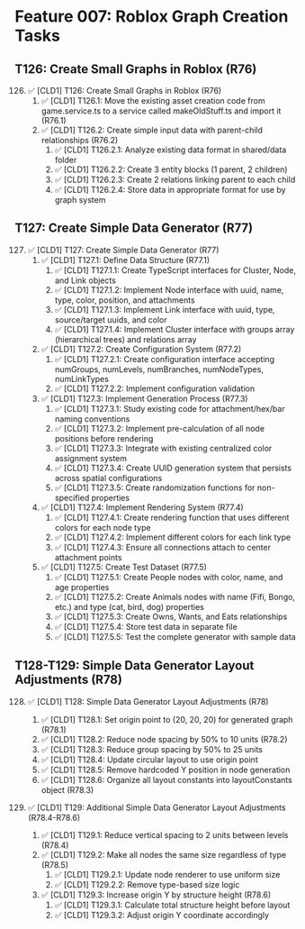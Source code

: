 # Feature 007: Roblox Graph Creation Tasks

## T126: Create Small Graphs in Roblox (R76)

126. ✅ [CLD1] T126: Create Small Graphs in Roblox (R76)
     1. ✅ [CLD1] T126.1: Move the existing asset creation code from game.service.ts to a service called makeOldStuff.ts and import it (R76.1)
     2. ✅ [CLD1] T126.2: Create simple input data with parent-child relationships (R76.2)
        1. ✅ [CLD1] T126.2.1: Analyze existing data format in shared/data folder
        2. ✅ [CLD1] T126.2.2: Create 3 entity blocks (1 parent, 2 children)
        3. ✅ [CLD1] T126.2.3: Create 2 relations linking parent to each child
        4. ✅ [CLD1] T126.2.4: Store data in appropriate format for use by graph system

## T127: Create Simple Data Generator (R77)

127. ✅ [CLD1] T127: Create Simple Data Generator (R77)
     1. ✅ [CLD1] T127.1: Define Data Structure (R77.1)
        1. ✅ [CLD1] T127.1.1: Create TypeScript interfaces for Cluster, Node, and Link objects
        2. ✅ [CLD1] T127.1.2: Implement Node interface with uuid, name, type, color, position, and attachments
        3. ✅ [CLD1] T127.1.3: Implement Link interface with uuid, type, source/target uuids, and color
        4. ✅ [CLD1] T127.1.4: Implement Cluster interface with groups array (hierarchical trees) and relations array
     2. ✅ [CLD1] T127.2: Create Configuration System (R77.2)
        1. ✅ [CLD1] T127.2.1: Create configuration interface accepting numGroups, numLevels, numBranches, numNodeTypes, numLinkTypes
        2. ✅ [CLD1] T127.2.2: Implement configuration validation
     3. ✅ [CLD1] T127.3: Implement Generation Process (R77.3)
        1. ✅ [CLD1] T127.3.1: Study existing code for attachment/hex/bar naming conventions
        2. ✅ [CLD1] T127.3.2: Implement pre-calculation of all node positions before rendering
        3. ✅ [CLD1] T127.3.3: Integrate with existing centralized color assignment system
        4. ✅ [CLD1] T127.3.4: Create UUID generation system that persists across spatial configurations
        5. ✅ [CLD1] T127.3.5: Create randomization functions for non-specified properties
     4. ✅ [CLD1] T127.4: Implement Rendering System (R77.4)
        1. ✅ [CLD1] T127.4.1: Create rendering function that uses different colors for each node type
        2. ✅ [CLD1] T127.4.2: Implement different colors for each link type
        3. ✅ [CLD1] T127.4.3: Ensure all connections attach to center attachment points
     5. ✅ [CLD1] T127.5: Create Test Dataset (R77.5)
        1. ✅ [CLD1] T127.5.1: Create People nodes with color, name, and age properties
        2. ✅ [CLD1] T127.5.2: Create Animals nodes with name (Fifi, Bongo, etc.) and type (cat, bird, dog) properties
        3. ✅ [CLD1] T127.5.3: Create Owns, Wants, and Eats relationships
        4. ✅ [CLD1] T127.5.4: Store test data in separate file
        5. ✅ [CLD1] T127.5.5: Test the complete generator with sample data

## T128-T129: Simple Data Generator Layout Adjustments (R78)

128. ✅ [CLD1] T128: Simple Data Generator Layout Adjustments (R78)
     1. ✅ [CLD1] T128.1: Set origin point to (20, 20, 20) for generated graph (R78.1)
     2. ✅ [CLD1] T128.2: Reduce node spacing by 50% to 10 units (R78.2)
     3. ✅ [CLD1] T128.3: Reduce group spacing by 50% to 25 units
     4. ✅ [CLD1] T128.4: Update circular layout to use origin point
     5. ✅ [CLD1] T128.5: Remove hardcoded Y position in node generation
     6. ✅ [CLD1] T128.6: Organize all layout constants into layoutConstants object (R78.3)

129. ✅ [CLD1] T129: Additional Simple Data Generator Layout Adjustments (R78.4-R78.6)
     1. ✅ [CLD1] T129.1: Reduce vertical spacing to 2 units between levels (R78.4)
     2. ✅ [CLD1] T129.2: Make all nodes the same size regardless of type (R78.5)
        1. ✅ [CLD1] T129.2.1: Update node renderer to use uniform size
        2. ✅ [CLD1] T129.2.2: Remove type-based size logic
     3. ✅ [CLD1] T129.3: Increase origin Y by structure height (R78.6)
        1. ✅ [CLD1] T129.3.1: Calculate total structure height before layout
        2. ✅ [CLD1] T129.3.2: Adjust origin Y coordinate accordingly